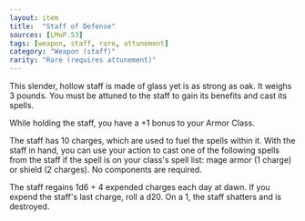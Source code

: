 ```yaml
---
layout: item
title:  "Staff of Defense"
sources: [LMoP.53]
tags: [weapon, staff, rare, attunement]
category: "Weapon (staff)"
rarity: "Rare (requires attunement)"
---
```


This slender, hollow staff is made of glass yet is as strong as oak. It weighs 3 pounds. You must be attuned to the staff to gain its benefits and cast its spells.

While holding the staff, you have a +1 bonus to your Armor Class.

The staff has 10 charges, which are used to fuel the spells within it. With the staff in hand, you can use your action to cast one of the following spells from the staff if the spell is on your class's spell list: mage armor (1 charge) or shield (2 charges). No components are required.

The staff regains 1d6 + 4 expended charges each day at dawn. If you expend the staff's last charge, roll a d20. On a 1, the staff shatters and is destroyed.